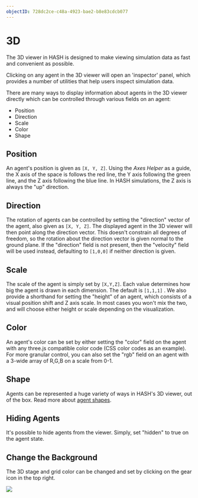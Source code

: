 ```yaml
---
objectID: 728dc2ce-c48a-4923-bae2-b8e83cdcb077
---
```


# 3D

The 3D viewer in HASH is designed to make viewing simulation data as fast and convenient as possible.

Clicking on any agent in the 3D viewer will open an 'inspector' panel, which provides a number of utilities that help users inspect simulation data.

There are many ways to display information about agents in the 3D viewer directly which can be controlled through various fields on an agent:

* Position
* Direction
* Scale
* Color
* Shape

## Position

An agent's position is given as `[X, Y, Z]`. Using the _Axes Helper_ as a guide, the X axis of the space is follows the red line, the Y axis following the green line, and the Z axis following the blue line. In HASH simulations, the Z axis is always the "up" direction.

## Direction

The rotation of agents can be controlled by setting the "direction" vector of the agent, also given as `[X, Y, Z]`. The displayed agent in the 3D viewer will then point along the direction vector. This doesn't constrain all degrees of freedom, so the rotation about the direction vector is given normal to the ground plane. If the "direction" field is not present, then the "velocity" field will be used instead, defaulting to `[1,0,0]` if neither direction is given.

## Scale

The scale of the agent is simply set by `[X,Y,Z]`. Each value determines how big the agent is drawn in each dimension. The default is `[1,1,1]` . We also provide a shorthand for setting the "height" of an agent, which consists of a visual position shift and Z axis scale. In most cases you won't mix the two, and will choose either height or scale depending on the visualization.

## Color

An agent's color can be set by either setting the "color" field on the agent with any three.js compatible color code \(CSS color codes as an example\). For more granular control, you can also set the "rgb" field on an agent with a 3-wide array of R,G,B on a scale from 0-1.

## Shape

Agents can be represented a huge variety of ways in HASH's 3D viewer, out of the box. Read more about [agent shapes](/docs/simulation/creating-simulations/anatomy-of-an-agent/visualization/shapes).

## Hiding Agents

It's possible to hide agents from the viewer. Simply, set "hidden" to true on the agent state.

## Change the Background

The 3D stage and grid color can be changed and set by clicking on the gear icon in the top right.

![](https://cdn-us1.hash.ai/site/docs/image%20%2868%29.png)

